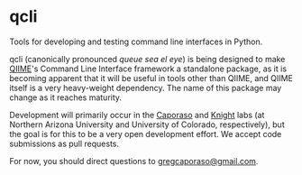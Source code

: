 qcli 
====

Tools for developing and testing command line interfaces in Python. 

qcli (canonically pronounced *queue sea el eye*) is being designed to make [QIIME](www.qiime.org)'s Command Line Interface framework a standalone package, as it is becoming apparent that it will be useful in tools other than QIIME, and QIIME itself is a very heavy-weight dependency. The name of this package may change as it reaches maturity.

Development will primarily occur in the [Caporaso](www.caporaso.us) and [Knight](https://knightlab.colorado.edu/) labs (at Northern Arizona University and University of Colorado, respectively), but the goal is for this to be a very open development effort. We accept code submissions as pull requests.

For now, you should direct questions to gregcaporaso@gmail.com.

